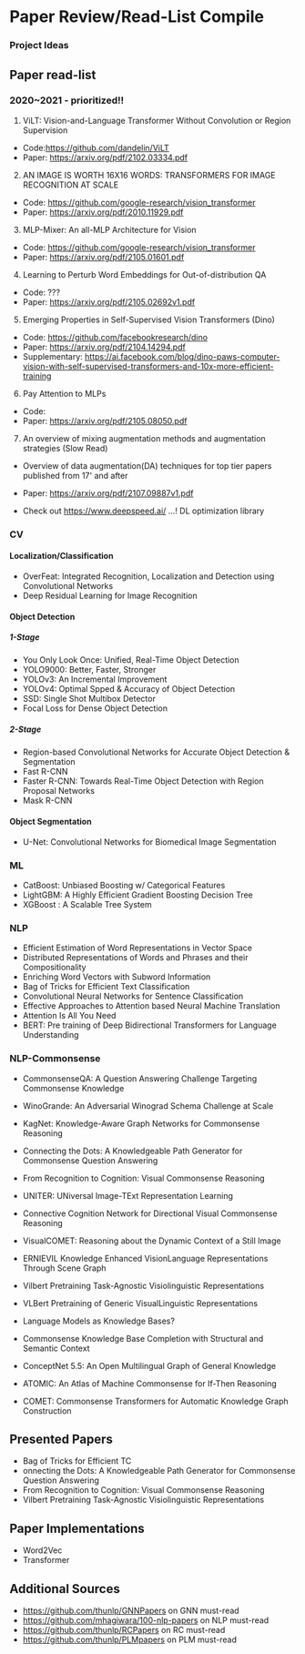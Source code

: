 # Paper Review/Read-List Compile

### Project Ideas

## Paper read-list
### 2020~2021 - prioritized!!
1) ViLT: Vision-and-Language Transformer Without Convolution or Region Supervision
- Code:https://github.com/dandelin/ViLT
- Paper: https://arxiv.org/pdf/2102.03334.pdf

2) AN IMAGE IS WORTH 16X16 WORDS: TRANSFORMERS FOR IMAGE RECOGNITION AT SCALE
- Code: https://github.com/google-research/vision_transformer
- Paper: https://arxiv.org/pdf/2010.11929.pdf

3) MLP-Mixer: An all-MLP Architecture for Vision
- Code: https://github.com/google-research/vision_transformer
- Paper: https://arxiv.org/pdf/2105.01601.pdf

4) Learning to Perturb Word Embeddings for Out-of-distribution QA
- Code: ???
- Paper: https://arxiv.org/pdf/2105.02692v1.pdf

5) Emerging Properties in Self-Supervised Vision Transformers (Dino)
- Code: https://github.com/facebookresearch/dino
- Paper: https://arxiv.org/pdf/2104.14294.pdf
- Supplementary: https://ai.facebook.com/blog/dino-paws-computer-vision-with-self-supervised-transformers-and-10x-more-efficient-training

6) Pay Attention to MLPs
- Code:
- Paper: https://arxiv.org/pdf/2105.08050.pdf

7) An overview of mixing augmentation methods and augmentation strategies (Slow Read)
- Overview of data augmentation(DA) techniques for top tier papers published from 17' and after
- Paper: https://arxiv.org/pdf/2107.09887v1.pdf

- Check out https://www.deepspeed.ai/  ...! DL optimization library

### CV
#### Localization/Classification
- OverFeat: Integrated Recognition, Localization and Detection using Convolutional Networks
- Deep Residual Learning for Image Recognition

#### Object Detection
##### 1-Stage
- You Only Look Once: Unified, Real-Time Object Detection
- YOLO9000: Better, Faster, Stronger
- YOLOv3: An Incremental Improvement
- YOLOv4: Optimal Spped & Accuracy of Object Detection
- SSD: Single Shot Multibox Detector
- Focal Loss for Dense Object Detection

##### 2-Stage
- Region-based Convolutional Networks for Accurate Object Detection & Segmentation
- Fast R-CNN
- Faster R-CNN: Towards Real-Time Object Detection with Region Proposal Networks
- Mask R-CNN

#### Object Segmentation
- U-Net: Convolutional Networks for Biomedical Image Segmentation

### ML
- CatBoost: Unbiased Boosting w/ Categorical Features
- LightGBM: A Highly Efficient Gradient Boosting Decision Tree
- XGBoost : A Scalable Tree System

### NLP
- Efficient Estimation of Word Representations in Vector Space
- Distributed Representations of Words and Phrases and their Compositionality
- Enriching Word Vectors with Subword Information
- Bag of Tricks for Efficient Text Classification 
- Convolutional Neural Networks for Sentence Classification
- Effective Approaches to Attention based Neural Machine Translation
- Attention Is All You Need
- BERT: Pre training of Deep Bidirectional Transformers for Language Understanding

### NLP-Commonsense
- CommonsenseQA: A Question Answering Challenge Targeting Commonsense Knowledge
- WinoGrande: An Adversarial Winograd Schema Challenge at Scale
- KagNet: Knowledge-Aware Graph Networks for Commonsense Reasoning
- Connecting the Dots: A Knowledgeable Path Generator for Commonsense Question Answering

- From Recognition to Cognition: Visual Commonsense Reasoning
- UNITER: UNiversal Image-TExt Representation Learning
- Connective Cognition Network for Directional Visual Commonsense Reasoning
- VisualCOMET: Reasoning about the Dynamic Context of a Still Image
- ERNIEVIL Knowledge Enhanced VisionLanguage Representations Through Scene Graph
- Vilbert Pretraining Task-Agnostic Visiolinguistic Representations
- VLBert Pretraining of Generic VisualLinguistic Representations

- Language Models as Knowledge Bases? 
- Commonsense Knowledge Base Completion with Structural and Semantic Context
- ConceptNet 5.5: An Open Multilingual Graph of General Knowledge
- ATOMIC: An Atlas of Machine Commonsense for If-Then Reasoning
- COMET: Commonsense Transformers for Automatic Knowledge Graph Construction

## Presented Papers
- Bag of Tricks for Efficient TC
- onnecting the Dots: A Knowledgeable Path Generator for Commonsense Question Answering
- From Recognition to Cognition: Visual Commonsense Reasoning
- Vilbert Pretraining Task-Agnostic Visiolinguistic Representations

## Paper Implementations
- Word2Vec
- Transformer


## Additional Sources
- https://github.com/thunlp/GNNPapers on GNN must-read
- https://github.com/mhagiwara/100-nlp-papers on NLP must-read
- https://github.com/thunlp/RCPapers on RC must-read
- https://github.com/thunlp/PLMpapers on PLM must-read

